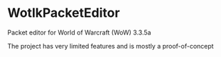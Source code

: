 # WotlkPacketEditor

Packet editor for World of Warcraft (WoW) 3.3.5a

The project has very limited features and is mostly a proof-of-concept
